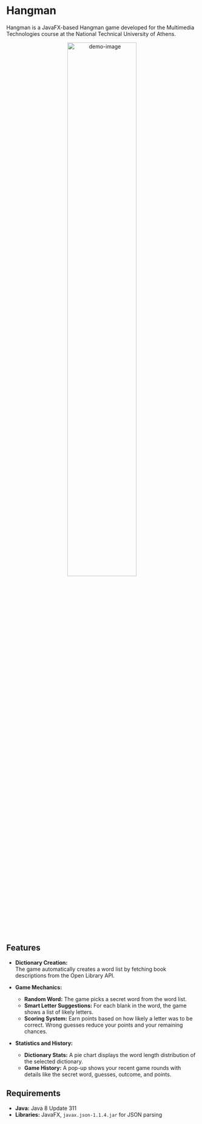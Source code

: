 # Hangman

Hangman is a JavaFX-based Hangman game developed for the Multimedia Technologies course at the National Technical University of Athens.

<p align="center">
  <img src="https://media1.giphy.com/media/v1.Y2lkPTc5MGI3NjExb3BtYWs4cDI1MHFyNXVlMjUwaGFjZXZ5MGZyM2hoeGVzcXRvN3BtdyZlcD12MV9pbnRlcm5hbF9naWZfYnlfaWQmY3Q9Zw/i9LjfZj5FzbPjheZDJ/giphy.gif" alt="demo-image" width="60%">
</p>


## Features

- **Dictionary Creation:**  
  The game automatically creates a word list by fetching book descriptions from the Open Library API.

- **Game Mechanics:**  
  - **Random Word:** The game picks a secret word from the word list.
  - **Smart Letter Suggestions:** For each blank in the word, the game shows a list of likely letters.
  - **Scoring System:** Earn points based on how likely a letter was to be correct. Wrong guesses reduce your points and your remaining chances.

- **Statistics and History:**  
  - **Dictionary Stats:** A pie chart displays the word length distribution of the selected dictionary.
  - **Game History:** A pop-up shows your recent game rounds with details like the secret word, guesses, outcome, and points.



## Requirements

- **Java:** Java 8 Update 311  
- **Libraries:** JavaFX, `javax.json-1.1.4.jar` for JSON parsing
